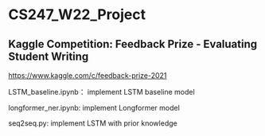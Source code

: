 # CS247_W22_Project
## Kaggle Competition: Feedback Prize - Evaluating Student Writing
https://www.kaggle.com/c/feedback-prize-2021


LSTM_baseline.ipynb： implement LSTM baseline model 

longformer_ner.ipynb: implement Longformer model 

seq2seq.py: implement LSTM with prior knowledge
